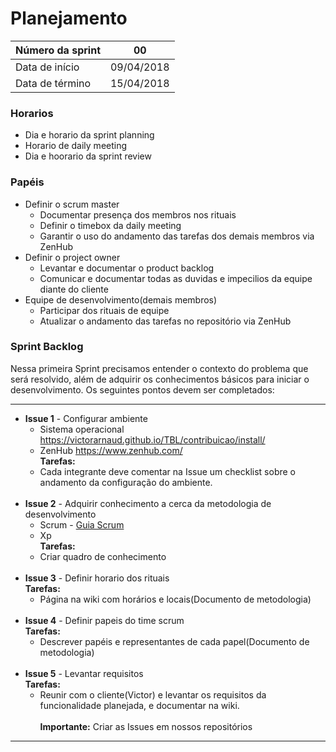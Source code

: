 # Planejamento

|Número da sprint 	| 00|
|---------|-|
|Data de início 	| 09/04/2018|
|Data de término 	| 15/04/2018|


### Horarios

* Dia e horario da sprint planning
* Horario de daily meeting
* Dia e hoorario da sprint review

### Papéis

* Definir o scrum master
    * Documentar presença dos membros nos rituais
    * Definir o timebox da daily meeting
    * Garantir o uso do andamento das tarefas dos demais membros via ZenHub
* Definir o project owner
    * Levantar e documentar o product backlog
    * Comunicar e documentar todas as duvidas e impecilios da equipe diante do cliente
* Equipe de desenvolvimento(demais membros)
    * Participar dos rituais de equipe
    * Atualizar o andamento das tarefas no repositório via ZenHub

### Sprint Backlog

Nessa primeira Sprint precisamos entender o contexto do problema que será resolvido, além de adquirir os conhecimentos básicos para iniciar o desenvolvimento. Os seguintes pontos devem ser completados:

***
* **Issue 1** - Configurar ambiente
    * Sistema operacional https://victorarnaud.github.io/TBL/contribuicao/install/
    * ZenHub https://www.zenhub.com/ <br/>
**Tarefas:**  
    * Cada integrante deve comentar na Issue um checklist sobre o andamento da configuração do ambiente.
<br/><br/>
* **Issue 2** - Adquirir conhecimento a cerca da metodologia de desenvolvimento
    * Scrum - [Guia Scrum](https://www.scrumguides.org/docs/scrumguide/v1/Scrum-Guide-Portuguese-BR.pdf)
    * Xp <br/>
  **Tarefas:**  
    * Criar quadro de conhecimento
<br/><br/>
* **Issue 3** - Definir horario dos rituais<br/>
  **Tarefas:**  
    * Página na wiki com horários e locais(Documento de metodologia)
<br/><br/>
* **Issue 4** - Definir papeis do time scrum<br/>
  **Tarefas:**
    * Descrever papéis e representantes de cada papel(Documento de metodologia)
<br/><br/>
* **Issue 5** - Levantar requisitos<br/>
  **Tarefas:**
    * Reunir com o cliente(Victor) e levantar os requisitos da funcionalidade planejada, e documentar na wiki.
<br/><br/>
**Importante:** Criar as Issues em  nossos repositórios
***
